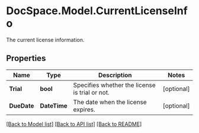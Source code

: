 # DocSpace.Model.CurrentLicenseInfo
The current license information.

## Properties

Name | Type | Description | Notes
------------ | ------------- | ------------- | -------------
**Trial** | **bool** | Specifies whether the license is trial or not. | [optional] 
**DueDate** | **DateTime** | The date when the license expires. | [optional] 

[[Back to Model list]](../README.md#documentation-for-models) [[Back to API list]](../README.md#documentation-for-api-endpoints) [[Back to README]](../README.md)

